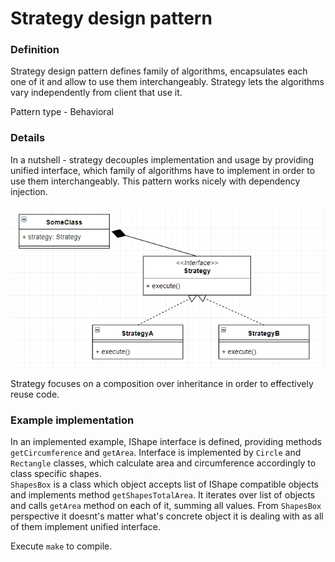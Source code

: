 Strategy design pattern
=======================

### Definition

Strategy design pattern defines family of algorithms, encapsulates each one of it
and allow to use them interchangeably. Strategy lets the algorithms vary independently 
from client that use it.

Pattern type - Behavioral

### Details

In a nutshell - strategy decouples implementation and usage by providing unified
interface, which family of algorithms have to implement in order to use them interchangeably.
This pattern works nicely with dependency injection.

![](strategy_uml.png)

Strategy focuses on a composition over inheritance in order to effectively reuse code.

### Example implementation

In an implemented example, IShape interface is defined, providing methods ``getCircumference``
and ``getArea``. Interface is implemented by ``Circle`` and ``Rectangle`` classes, which
calculate area and circumference accordingly to class specific shapes.  
``ShapesBox`` is a class which object accepts list of IShape compatible objects and
implements method ``getShapesTotalArea``. It iterates over list of objects and calls
``getArea`` method on each of it, summing all values.
From ``ShapesBox`` perspective it doesnt's matter what's concrete object it is dealing with
as all of them implement unified interface.

Execute ``make`` to compile. 

